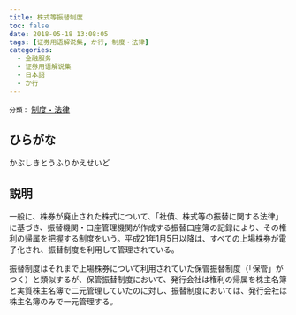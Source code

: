 ```yaml
---
title: 株式等振替制度
toc: false
date: 2018-05-18 13:08:05
tags: [证券用语解说集, か行, 制度・法律]
categories:
  - 金融服务
  - 证券用语解说集
  - 日本語
  - か行
---
```


`分類：` [制度・法律](/tags/制度・法律/)

## ひらがな

かぶしきとうふりかえせいど

## 説明

一般に、株券が廃止された株式について、「社債、株式等の振替に関する法律」に基づき、振替機関・口座管理機関が作成する振替口座簿の記録により、その権利の帰属を把握する制度をいう。平成21年1月5日以降は、すべての上場株券が電子化され、振替制度を利用して管理されている。

振替制度はそれまで上場株券について利用されていた保管振替制度（「保管」がつく）と類似するが、保管振替制度において、発行会社は権利の帰属を株主名簿と実質株主名簿で二元管理していたのに対し、振替制度においては、発行会社は株主名簿のみで一元管理する。
